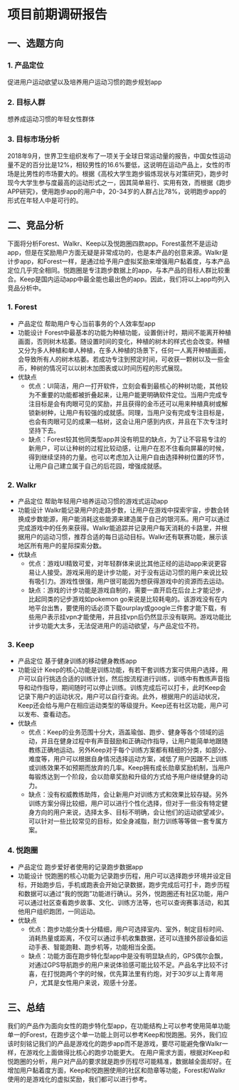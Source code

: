 # 项目前期调研报告

## 一、选题方向

### 1. 产品定位
促进用户运动欲望以及培养用户运动习惯的跑步规划app
### 2. 目标人群
想养成运动习惯的年轻女性群体
### 3. 目标市场分析
2018年9月，世界卫生组织发布了一项关于全球日常运动量的报告，中国女性运动量不足的百分比是12%，相较男性的16.6%要低，这说明在运动产品上，女性的市场是比男性的市场要大的。根据《高校大学生跑步锻炼现状与对策研究》，跑步时现今大学生参与度最高的运动形式之一，因其简单易行、实用有效，而根据《跑步APP研究》，使用跑步app的用户中，20-34岁的人群占比78%，说明跑步app的形式在年轻人中是可行的。

## 二、竞品分析
下面将分析Forest、Walkr、Keep以及悦跑圈四款app。Forest虽然不是运动app，但是在奖励用户方面无疑是非常成功的，也是本产品的创意来源。Walkr是计步app，和Forest一样，是通过给予用户虚拟奖励来增强用户黏着度，与本产品定位几乎完全相同。悦跑圈是专注跑步数据上的app，与本产品的目标人群比较重合。Keep是国内运动app中最全能也最出色的app。因此，我们将以上app均列入竞品分析中。

### 1. Forest
- 产品定位
帮助用户专心当前事务的个人效率型app
- 功能设计
Forest中最基本的功能为种植功能，设置倒计时，期间不能离开种植画面，否则树木枯萎。随设置时间的变化，种植的树木的样式也会改变。种植又分为多人种植和单人种植，在多人种植的场景下，任何一人离开种植画面，会导致所有人的树木枯萎。若成功专注到预定时间，可收获一颗树以及一些金币，种树的情况可以以树木加图表或以时间历程的形式展现。
- 优缺点
    - 优点：UI简洁，用户一打开软件，立刻会看到最核心的种树功能，其他较为不重要的功能都被折叠起来，让用户能更明确软件定位。当用户完成专注目标是会有肉眼可见的奖励，并且获得的金币还可以用来种植真树或解锁新树种，让用户有较强的成就感。同理，当用户没有完成专注目标是，也会有肉眼可见的成果—枯树，这会让用户感到内疚，并且在下次专注时坚持下去。
    - 缺点：Forest较其他同类型app并没有明显的缺点，为了让不容易专注的新用户，可以让种树的过程比较动感，让用户在忍不住看向屏幕的时候，得到继续坚持的力量。也可以考虑加入让用户自由选择种树位置的环节，让用户自己建立属于自己的后花园，增强成就感。

### 2. Walkr
- 产品定位
帮助年轻用户培养运动习惯的游戏式运动app
- 功能设计
Walkr能记录用户的走路步数，让用户在游戏中探索宇宙，步数会转换成步数能源，用户能消耗这些能源来建造属于自己的银河系。用户可以通过完成游戏中的任务来获得。Walkr能追踪并记录用户每天消耗的卡路里，并根据用户的运动习惯，推荐合适的每日运动目标。Walkr还有联赛功能，展示该地区所有用户的星际探索分数。
- 优缺点
    - 优点：游戏UI精致可爱，对年轻群体来说比其他正经的运动app来说更容易让人接受。游戏采用的是计步功能，对于没有运动习惯的用户来说比较有吸引力。游戏性很强，用户很可能因为想获得游戏中的资源而去运动。
    - 缺点：游戏的计步功能是游戏自制的，需要一直开启在后台上才能记步，比起同类的记步游戏如pokemon go来说是比较耗电的。该游戏没有在内地平台出售，要使用的话必须下载ourplay或google三件套才能下载，有些用户表示挂vpn才能使用，并且挂vpn后仍然显示没有联网。游戏功能比计步功能大太多，无法促进用户的运动欲望，与产品定位不符。

### 3. Keep
- 产品定位
基于健身训练的移动健身教练app
- 功能设计
Keep的核心功能是训练功能，有若干套训练方案可供用户选择，用户可以自行挑选合适的训练计划，然后按流程进行训练，训练中有教练声音指导和动作指导，期间随时可以停止训练。训练完成后可以打卡，此时Keep会记录下用户的运动状况，用户可以自行查询。此外，根据用户的运动状况，Keep还会给与用户在相应运动类型的等级提升。Keep还有社区功能，用户可以发布、查看动态。
- 优缺点
    - 优点：Keep的业务范围十分大，涵盖瑜伽、跑步、健身等各个领域的运动，并且在健身过程中有声音鼓励和正确动作指导，让用户能简单地跟随教练正确地运动。另外Keep对于每个训练方案都有精细的分类，如部分、难度等，用户可以根据自身情况选择运动方案，减低了用户因跟不上训练或训练效果不如预期而放弃的几率。Keep拥有成长勋章奖励机制，当用户每锻炼达到一个阶段，会以勋章奖励和升级的方式给予用户继续健身的动力。
    - 缺点：没有权威教练助阵，会让新用户对训练方式和效果比较存疑。另外训练方案分得比较细，用户可以进行个性化选择，但对于一些没有特定健身方向的用户来说，选择太多、目标不明确，会让他们的运动欲望减少。可以针对一些比较常见的目标，如全身减脂，耐力训练等等做一套专属方案。

### 4. 悦跑圈
- 产品定位
跑步爱好者使用的记录跑步数据app
- 功能设计
悦跑圈的核心功能为记录跑步历程，用户可以选择跑步环境并设定目标，开始跑步后，手机或跑表会开始记录数据，跑步完成后可打卡，跑步历程和数据可以通过“我的悦跑”功能进行确认。另外，悦跑圈还有社区功能，用户可以通过社区查看跑步故事、文化、训练方法等，也可以查询赛事活动，和其他用户组织跑团，一同运动。
- 优缺点
    - 优点：跑步功能分类十分精细，用户可选择室内、室外，制定目标时间、消耗热量或距离，不仅可以通过手机收集数据，还可以连接外部设备如运动手表、智能跑鞋、跑步机等，功能相当全面。
    - 缺点：功能方面在跑步特化型app中是没有明显缺点的，GPS偶尔会飘，对通过GPS导航跑步的用户来说体验感可能比较不足。产品名字比较不讨喜，在打悦跑两个字的时候，优先算法里有约炮，对于30岁以上青年用户，尤其是女性用户来说，观感十分差。

## 三、总结
我们的产品作为面向女性的跑步特化型app，在功能结构上可以参考使用简单功能单一的Forest，在跑步这个单一功能上则可以参考Keep和悦跑圈。另外，我们应该时刻铭记我们的产品是游戏化的跑步app而不是游戏，要尽可能避免像Walkr一样，在游戏化上面做得比核心的跑步功能更大。
在用户需求方面，根据对Keep和悦跑圈的分析，用户对产品的要求就是跑步历程尽可能精准，数据越全面却好。在增加用户黏着度方面，Keep和悦跑圈使用的社区和勋章等功能，Forest和Walkr使用的是游戏化的虚拟奖励，我们都可以进行参考。